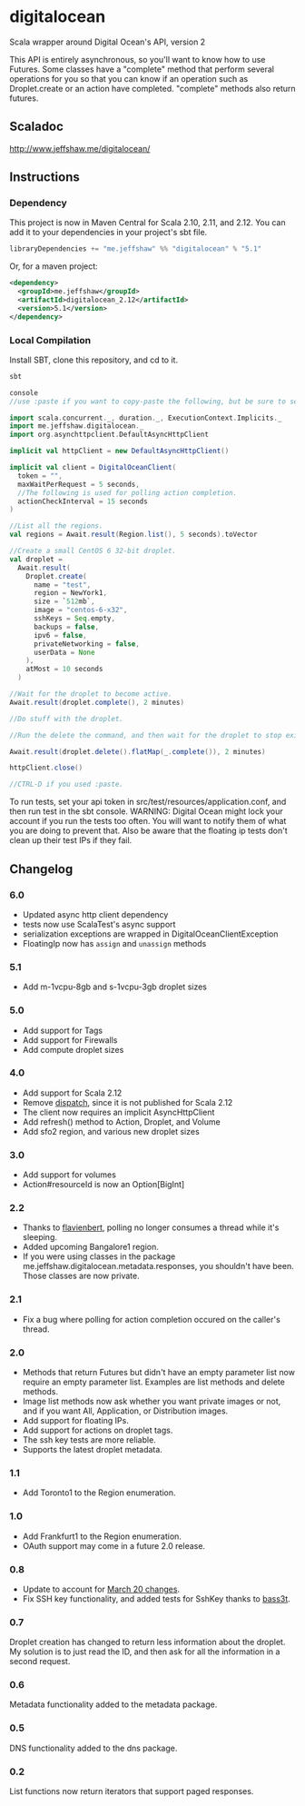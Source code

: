 digitalocean
============

Scala wrapper around Digital Ocean's API, version 2

This API is entirely asynchronous, so you'll want to know how to use Futures. Some classes have a "complete" method that
perform several operations for you so that you can know if an operation such as Droplet.create or an action have
completed. "complete" methods also return futures.

## Scaladoc

http://www.jeffshaw.me/digitalocean/

## Instructions

### Dependency

This project is now in Maven Central for Scala 2.10, 2.11, and 2.12. You can add it to your dependencies in your project's sbt file.

```scala
libraryDependencies += "me.jeffshaw" %% "digitalocean" % "5.1"
```

Or, for a maven project:

```xml
<dependency>
  <groupId>me.jeffshaw</groupId>
  <artifactId>digitalocean_2.12</artifactId>
  <version>5.1</version>
</dependency>
```

### Local Compilation

Install SBT, clone this repository, and cd to it.

```scala
sbt

console
//use :paste if you want to copy-paste the following, but be sure to set your api token first.

import scala.concurrent._, duration._, ExecutionContext.Implicits._
import me.jeffshaw.digitalocean._
import org.asynchttpclient.DefaultAsyncHttpClient

implicit val httpClient = new DefaultAsyncHttpClient()

implicit val client = DigitalOceanClient(
  token = "",
  maxWaitPerRequest = 5 seconds,
  //The following is used for polling action completion.
  actionCheckInterval = 15 seconds
)

//List all the regions.
val regions = Await.result(Region.list(), 5 seconds).toVector

//Create a small CentOS 6 32-bit droplet.
val droplet =
  Await.result(
    Droplet.create(
      name = "test",
      region = NewYork1,
      size = `512mb`,
      image = "centos-6-x32",
      sshKeys = Seq.empty,
      backups = false,
      ipv6 = false,
      privateNetworking = false,
      userData = None
    ),
    atMost = 10 seconds
  )

//Wait for the droplet to become active.
Await.result(droplet.complete(), 2 minutes)

//Do stuff with the droplet.

//Run the delete the command, and then wait for the droplet to stop existing.

Await.result(droplet.delete().flatMap(_.complete()), 2 minutes)

httpClient.close()

//CTRL-D if you used :paste.
```

To run tests, set your api token in src/test/resources/application.conf, and then run test in the sbt console. WARNING: Digital Ocean might lock your account if you run the tests too often. You will want to notify them of what you are doing to prevent that. Also be aware that the floating ip tests don't clean up their test IPs if they fail.

## Changelog

### 6.0
* Updated async http client dependency
* tests now use ScalaTest's async support
* serialization exceptions are wrapped in DigitalOceanClientException
* FloatingIp now has `assign` and `unassign` methods

### 5.1
* Add m-1vcpu-8gb and s-1vcpu-3gb droplet sizes

### 5.0
* Add support for Tags
* Add support for Firewalls
* Add compute droplet sizes

### 4.0
* Add support for Scala 2.12
* Remove [dispatch](http://dispatch.databinder.net/Dispatch.html), since it is not published for Scala 2.12
* The client now requires an implicit AsyncHttpClient
* Add refresh() method to Action, Droplet, and Volume
* Add sfo2 region, and various new droplet sizes

### 3.0
* Add support for volumes
* Action#resourceId is now an Option[BigInt]

### 2.2
* Thanks to [flavienbert](https://github.com/flavienbert), polling no longer consumes a thread while it's sleeping.
* Added upcoming Bangalore1 region.
* If you were using classes in the package me.jeffshaw.digitalocean.metadata.responses, you shouldn't have been. Those classes are now private.

### 2.1
* Fix a bug where polling for action completion occured on the caller's thread.

### 2.0
* Methods that return Futures but didn't have an empty parameter list now require an empty parameter list. Examples are list methods and delete methods.
* Image list methods now ask whether you want private images or not, and if you want All, Application, or Distribution images.
* Add support for floating IPs.
* Add support for actions on droplet tags.
* The ssh key tests are more reliable.
* Supports the latest droplet metadata.

### 1.1
* Add Toronto1 to the Region enumeration.

### 1.0
* Add Frankfurt1 to the Region enumeration.
* OAuth support may come in a future 2.0 release.

### 0.8
* Update to account for [March 20 changes](https://assets.digitalocean.com/email/APIv2_Breaking_Changes_Email.html).
* Fix SSH key functionality, and added tests for SshKey thanks to [bass3t](https://github.com/bass3t).

### 0.7
Droplet creation has changed to return less information about the droplet.
My solution is to just read the ID, and then ask for all the information
in a second request.

### 0.6
Metadata functionality added to the metadata package.

### 0.5
DNS functionality added to the dns package.

### 0.2
List functions now return iterators that support paged responses.
